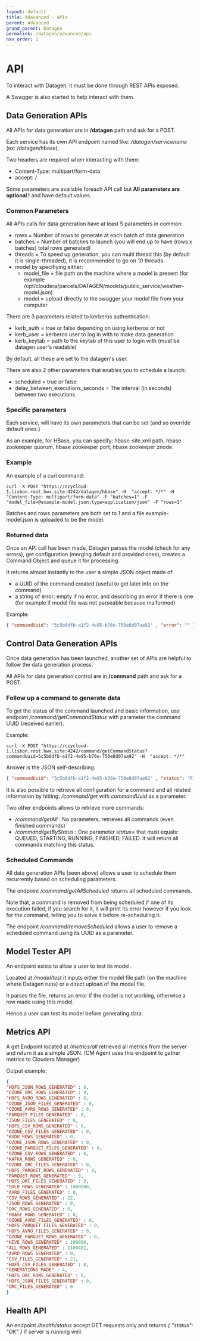 ```yaml
---
layout: default
title: Adavanced - APIs
parent: Advanced
grand_parent: Datagen
permalink: /datagen/advanced/api
nav_order: 1
---
```


# API

To interact with Datagen, it must be done through REST APIs exposed. 

A Swagger is also started to help interact with them.


## Data Generation APIs

All APIs for data generation are in **/datagen** path and ask for a POST.

Each service has its own API endpoint named like: _/datagen/servicename_ (ex: /datagen/hbase).


Two headers are required when interacting with them:

 - Content-Type: multipart/form-data
 - accept: */*

Some parameters are available foreach API call but **All parameters are optional !** and have default values.


### Common Parameters

All APIs calls for data generation have at least 5 parameters in common:

* rows = Number of rows to generate at each batch of data generation
* batches = Number of batches to launch (you will end up to have (rows x batches) total rows generated)
* threads = To speed up generation, you can multi thread this (by default it is single-threaded), it is recommended to go on 10 threads.
* model by specifiying either:
    * model_file = file path on the machine where a model is present (for example /opt/cloudera/parcels/DATAGEN/models/public_service/weather-model.json)
    * model = upload directly to the swagger your model file from your computer

There are 3 parameters related to kerberos authentication:

* kerb_auth = true or false depending on using kerberos or not
* kerb_user = kerberos user to log in with to make data generation
* kerb_keytab = path to the keytab of this user to login with (must be datagen user's readable)

By default, all these are set to the datagen's user.

There are also 2 other parameters that enables you to schedule a launch:

* scheduled = true or false
* delay_between_executions_seconds = The interval (in seconds) between two executions


### Specific parameters

Each service, will have its own parameters that can be set (and so override default ones.)

As an example, for HBase, you can specify: hbase-site.xml path, hbase zookeeper quorum, hbase zookeeper port, hbase zookeeper znode.


### Example

An example of a curl command:

```shell
curl -X POST "https://ccycloud-1.lisbon.root.hwx.site:4242/datagen/hbase" -H  "accept: */*" -H  "Content-Type: multipart/form-data" -F "batches=1" -F "model_file=@example-model.json;type=application/json" -F "rows=1"
```

Batches and rows parameters are both set to 1 and a file example-model.json is uploaded to be the model.


### Returned data

Once an API call has been made, Datagen parses the model (check for any errors), get configuration (merging default and provided ones), creates a Command Object and queue it for processing.

It returns almost instantly to the user a simple JSON object made of: 

- a UUID of the command created (useful to get later info on the command)
- a string of error: empty if no error, and describing an error if there is one (for example if model file was not parseable because malformed)

Example:
```json
{ "commandUuid": "5c5b0dfb-a1f2-4e95-b76e-750e8d07aa92" , "error": "" }
```


## Control Data Generation APIs

Once data generation has been launched, another set of APIs are helpful to follow the data generation process.

All APIs for data generation control are in **/command** path and ask for a POST.

### Follow up a command to generate data

To get the status of the command launched and basic information, use endpoint _/command/getCommandStatus_ with parameter the command UUID (received earlier).

Example:

```shell
curl -X POST "https://ccycloud-1.lisbon.root.hwx.site:4242/command/getCommandStatus?commandUuid=5c5b0dfb-a1f2-4e95-b76e-750e8d07aa92" -H  "accept: */*"
```

Answer is the JSON self-describing:

```json
{ "commandUuid": "5c5b0dfb-a1f2-4e95-b76e-750e8d07aa92" , "status": "FINISHED" , "comment": "" , "progress": "100.0" ,  "duration": "3ms" }
```

It is also possible to retrieve all configuration for a command and all related information by hitting: _/command/get_ with _commandUuid_ as a parameter.

Two other endpoints allows to retrieve more commands:

- _/command/getAll_ : No parameters, retrieves all commands (even finished commands)
- _/command/getByStatus_ : One parameter _status=_ that must equals: QUEUED, STARTING, RUNNING, FINISHED, FAILED. It will return all commands matching this status.


### Scheduled Commands

All data generation APIs (seen above) allows a user to schedule them recurrently based on scheduling parameters.

The endpoint _/command/getAllScheduled_ returns all scheduled commands.

Note that, a command is removed from being scheduled if one of its execution failed, if you search for it, it will print its error however if you look for the command, telling you to solve it before re-scheduling it.

The endpoint _/command/removeScheduled_ allows a user to remove a scheduled command using its UUID as a parameter.


## Model Tester API

An endpoint exists to allow a user to test its model.

Located at _/model/test_ it inputs either the model file path (on the machine where Datagen runs) or a direct upload of the model file.

It parses the file, returns an error if the model is not working, otherwise a row made using this model.

Hence a user can test its model before generating data.


## Metrics API

A get Endpoint located at _/metrics/all_ retrieved all metrics from the server and return it as a simple JSON. (CM Agent uses this endpoint to gather metrics to Cloudera Manager)

Output example:

```json
{ 
"HDFS_JSON_ROWS_GENERATED" : 0,
"OZONE_ORC_ROWS_GENERATED" : 0,
"HDFS_AVRO_ROWS_GENERATED" : 0,
"OZONE_JSON_FILES_GENERATED" : 0,
"OZONE_AVRO_ROWS_GENERATED" : 0,
"PARQUET_FILES_GENERATED" : 0,
"JSON_FILES_GENERATED" : 0,
"HDFS_CSV_ROWS_GENERATED" : 0,
"OZONE_CSV_FILES_GENERATED" : 0,
"KUDU_ROWS_GENERATED" : 0,
"OZONE_JSON_ROWS_GENERATED" : 0,
"OZONE_PARQUET_FILES_GENERATED" : 0,
"OZONE_CSV_ROWS_GENERATED" : 0,
"KAFKA_ROWS_GENERATED" : 0,
"OZONE_ORC_FILES_GENERATED" : 0,
"HDFS_PARQUET_ROWS_GENERATED" : 0,
"PARQUET_ROWS_GENERATED" : 0,
"HDFS_ORC_FILES_GENERATED" : 0,
"SOLR_ROWS_GENERATED" : 1000000,
"AVRO_FILES_GENERATED" : 0,
"CSV_ROWS_GENERATED" : 22,
"JSON_ROWS_GENERATED" : 0,
"ORC_ROWS_GENERATED" : 0,
"HBASE_ROWS_GENERATED" : 0,
"OZONE_AVRO_FILES_GENERATED" : 0,
"HDFS_PARQUET_FILES_GENERATED" : 0,
"HDFS_AVRO_FILES_GENERATED" : 0,
"OZONE_PARQUET_ROWS_GENERATED" : 0,
"HIVE_ROWS_GENERATED" : 100000,
"ALL_ROWS_GENERATED" : 1100401,
"AVRO_ROWS_GENERATED" : 0,
"CSV_FILES_GENERATED" : 21,
"HDFS_CSV_FILES_GENERATED" : 0,
"GENERATIONS_MADE" : 4,
"HDFS_ORC_ROWS_GENERATED" : 0,
"HDFS_JSON_FILES_GENERATED" : 0,
"ORC_FILES_GENERATED" : 0
}
```


## Health API

An endpoint _/health/status_ accept GET requests only and returns _{ "status": "OK" }_ if server is running well.
